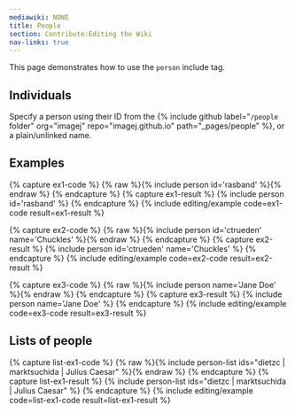 ```yaml
---
mediawiki: NONE
title: People
section: Contribute:Editing the Wiki
nav-links: true
---
```


This page demonstrates how to use the `person` include tag.

## Individuals

Specify a person using their ID from the
{% include github label="`/people` folder" org="imagej" repo="imagej.github.io" path="_pages/people" %},
or a plain/unlinked name.

## Examples

{% capture ex1-code %}
{% raw %}{% include person id='rasband' %}{% endraw %}
{% endcapture %}
{% capture ex1-result %}
{% include person id='rasband' %}
{% endcapture %}
{% include editing/example code=ex1-code result=ex1-result %}

{% capture ex2-code %}
{% raw %}{% include person id='ctrueden' name='Chuckles' %}{% endraw %}
{% endcapture %}
{% capture ex2-result %}
{% include person id='ctrueden' name='Chuckles' %}
{% endcapture %}
{% include editing/example code=ex2-code result=ex2-result %}

{% capture ex3-code %}
{% raw %}{% include person name='Jane Doe' %}{% endraw %}
{% endcapture %}
{% capture ex3-result %}
{% include person name='Jane Doe' %}
{% endcapture %}
{% include editing/example code=ex3-code result=ex3-result %}

## Lists of people

{% capture list-ex1-code %}
{% raw %}{% include person-list ids="dietzc | marktsuchida | Julius Caesar" %}{% endraw %}
{% endcapture %}
{% capture list-ex1-result %}
{% include person-list ids="dietzc | marktsuchida | Julius Caesar" %}
{% endcapture %}
{% include editing/example code=list-ex1-code result=list-ex1-result %}
